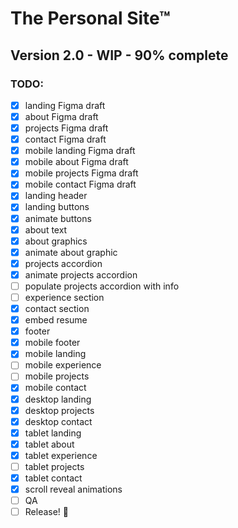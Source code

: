 # The Personal Site™

## Version 2.0 - WIP - 90% complete

### TODO:

- [x] landing Figma draft
- [x] about Figma draft
- [x] projects Figma draft
- [x] contact Figma draft
- [x] mobile landing Figma draft
- [x] mobile about Figma draft
- [x] mobile projects Figma draft
- [x] mobile contact Figma draft
- [x] landing header
- [x] landing buttons
- [x] animate buttons
- [x] about text
- [x] about graphics
- [x] animate about graphic
- [x] projects accordion
- [x] animate projects accordion
- [ ] populate projects accordion with info
- [ ] experience section
- [x] contact section
- [x] embed resume
- [x] footer
- [x] mobile footer
- [x] mobile landing
- [ ] mobile experience
- [ ] mobile projects
- [x] mobile contact
- [x] desktop landing
- [x] desktop projects
- [x] desktop contact
- [x] tablet landing
- [x] tablet about
- [x] tablet experience
- [ ] tablet projects
- [x] tablet contact
- [x] scroll reveal animations
- [ ] QA
- [ ] Release! 🎉
